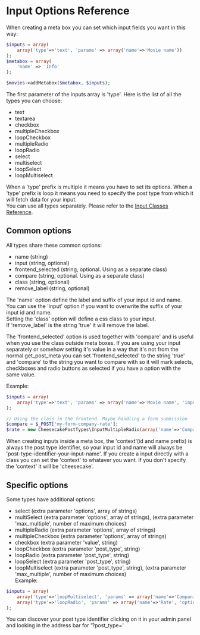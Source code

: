 Input Options Reference
=======================
When creating a meta box you can set which input fields you want in this way:
```php
$inputs = array(
	array('type'=>'text', 'params' => array('name'=>'Movie name'))
);
$metabox = array(
	'name' => 'Info'
);

$movies->addMetabox($metabox, $inputs);
```  
  
The first parameter of the inputs array is 'type'. Here is the list of all the types you can choose:
- text
- textarea
- checkbox
- multipleCheckbox
- loopCheckbox
- multipleRadio
- loopRadio
- select
- multiselect
- loopSelect
- loopMultiselect
  
When a 'type' prefix is multiple it means you have to set its options. When a 'type' prefix is loop it means you need to specify the post type from which it will fetch data for your input.  
You can use all types separately. Please refer to the [Input Classes Reference](input_classes.md).

Common options
--------------
All types share these common options:
- name (string)
- input (string, optional)
- frontend_selected (string, optional. Using as a separate class)
- compare (string, optional. Using as a separate class)
- class (string, optional)
- remove_label (string, optional)
  
The 'name' option define the label and suffix of your input id and name.  
You can use the 'input' option if you want to overwrite the suffix of your input id and name.  
Setting the 'class' option will define a css class to your input.  
If 'remove_label' is the string 'true' it will remove the label.  

The 'frontend_selected' option is used together with 'compare' and is useful when you use the class outside meta boxes. If you are using your input separately or somehow setting it's value in a way that it's not from the normal get_post_meta you can set 'frontend_selected' to the string 'true' and 'compare' to the string you want to compare with so it will mark selects, checkboxes and radio buttons as selected if you have a option with the same value.  
  
Example:  
```php
$inputs = array(
	array('type'=>'text', 'params' => array('name'=>'Movie name', 'input'=> 'name', 'class'=> 'movie_name', 'remove_label'=> 'true'))
);

// Using the class in the frontend. Maybe handling a form submission
$compare = $_POST['my-form-company-rate'];
$rate = new CheesecakePostTypes\InputMultipleRadio(array('name'=>'Company rate', 'context'=>'my-form', 'options'=> array('Good', 'Regular'), 'frontend_selected'=> 'true', 'compare'=> $compare));
```  
  
When creating inputs inside a meta box, the 'context'(id and name prefix) is always the post type identifier, so your input id and name will always be 'post-type-identifier-your-input-name'. If you create a input directly with a class you can set the 'context' to whataver you want. If you don't specify the 'context' it will be 'cheesecake'.

Specific options
-----------------
Some types have additional options:
- select (extra parameter 'options', array of strings)
- multiSelect (extra parameter 'options', array of strings), (extra parameter 'max_multiple', number of maximum choices)
- multipleRadio (extra parameter 'options', array of strings)
- multipleCheckbox (extra parameter 'options', array of strings)
- checkbox (extra parameter 'value', string)
- loopCheckbox (extra parameter 'post_type', string)
- loopRadio (extra parameter 'post_type', string)
- loopSelect (extra parameter 'post_type', string)
- loopMultiselect (extra parameter 'post_type', string), (extra parameter 'max_multiple', number of maximum choices)  
Example:  
```php
$inputs = array(
	array('type'=>'loopMultiselect', 'params' => array('name'=>'Companies', 'post_type'=> 'companies', 'max_multiple'=> '4')),
	array('type'=>'loopRadio', 'params' => array('name'=>'Rate', 'options'=> array('Wonderful', 'Good', 'Regular', 'Hmm')))
);
```  
  
You can discover your post type identifier clicking on it in your admin panel and looking in the address bar for '?post_type='